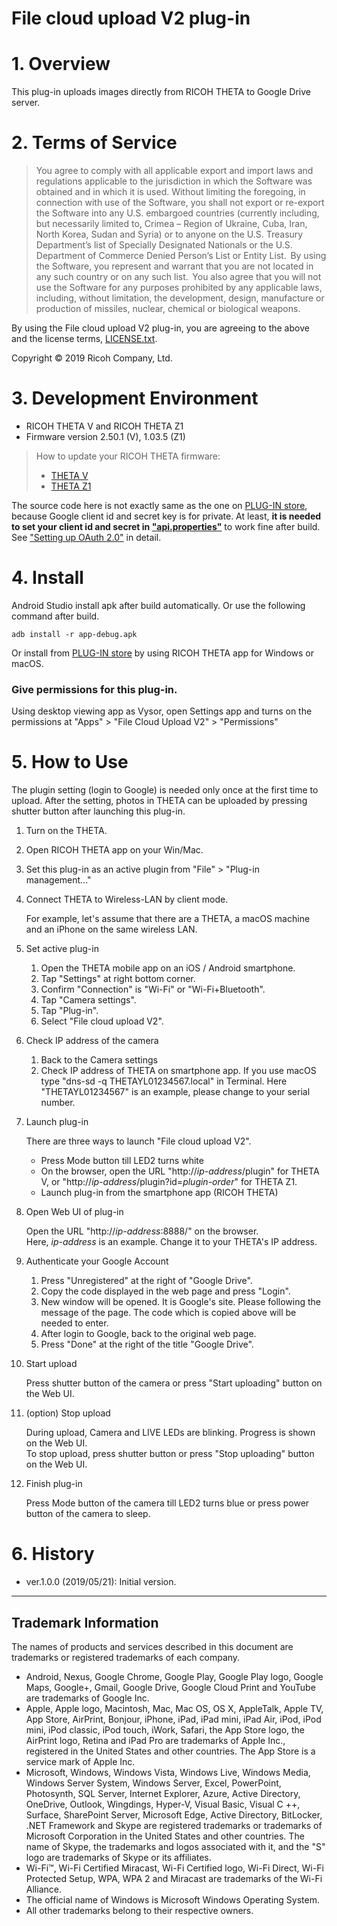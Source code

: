 # File cloud upload V2 plug-in

# 1. Overview
This plug-in uploads images directly from RICOH THETA to Google Drive server.

# 2. Terms of Service

> You agree to comply with all applicable export and import laws and regulations applicable to the jurisdiction in which the Software was obtained and in which it is used. Without limiting the foregoing, in connection with use of the Software, you shall not export or re-export the Software into any U.S. embargoed countries (currently including, but necessarily limited to, Crimea – Region of Ukraine, Cuba, Iran, North Korea, Sudan and Syria) or to anyone on the U.S. Treasury Department’s list of Specially Designated Nationals or the U.S. Department of Commerce Denied Person’s List or Entity List.  By using the Software, you represent and warrant that you are not located in any such country or on any such list.  You also agree that you will not use the Software for any purposes prohibited by any applicable laws, including, without limitation, the development, design, manufacture or production of missiles, nuclear, chemical or biological weapons.

By using the File cloud upload V2 plug-in, you are agreeing to the above and the license terms, [LICENSE.txt](LICENSE.txt).

Copyright &copy; 2019 Ricoh Company, Ltd.

# 3. Development Environment

* RICOH THETA V and RICOH THETA Z1
* Firmware version 2.50.1 (V), 1.03.5 (Z1)

> How to update your RICOH THETA firmware:
> * [THETA V](https://support.theta360.com/en/manual/v/content/update/update_01.html)
> * [THETA Z1](https://support.theta360.com/en/manual/z1/content/update/update_01.html)


The source code here is not exactly same as the one on [PLUG-IN store](https://pluginstore.theta360.com/plugins/com.theta360.clouduploadv2/), because Google client id and secret key is for private.
At least, **it is needed to set your client id and secret in ["api.properties"](/app/src/main/assets/api.properties)** to work fine after build.
See ["Setting up OAuth 2.0"](https://support.google.com/cloud/answer/6158849) in detail.

# 4. Install
Android Studio install apk after build automatically. Or use the following command after build.

```
adb install -r app-debug.apk
```

Or install from [PLUG-IN store](https://pluginstore.theta360.com/plugins/com.theta360.clouduploadv2/) by using RICOH THETA app for Windows or macOS.

### Give permissions for this plug-in.

Using desktop viewing app as Vysor, open Settings app and turns on the permissions at "Apps" > "File Cloud Upload V2" > "Permissions"

# 5. How to Use
The plugin setting (login to Google) is needed only once at the first time to upload.
After the setting, photos in THETA can be uploaded by pressing shutter button after launching this plug-in.


1. Turn on the THETA.
2. Open RICOH THETA app on your Win/Mac.
3. Set this plug-in as an active plugin from "File" > "Plug-in management..."
4. Connect THETA to Wireless-LAN by client mode.

   For example, let's assume that there are a THETA, a macOS machine and an iPhone on the same wireless LAN.

5. Set active plug-in
   1. Open the THETA mobile app on an iOS / Android smartphone.
   2. Tap "Settings" at right bottom corner.
   3. Confirm "Connection" is "Wi-Fi" or "Wi-Fi+Bluetooth".
   4. Tap "Camera settings".
   5. Tap "Plug-in".
   6. Select "File cloud upload V2".

6. Check IP address of the camera
   1. Back to the Camera settings
   2. Check IP address of THETA on smartphone app. 
   If you use macOS type "dns-sd -q THETAYL01234567.local" in Terminal. Here "THETAYL01234567" is an example, please change to your serial number.
   
7. Launch plug-in
   
   There are three ways to launch "File cloud upload V2".
   * Press Mode button till LED2 turns white  
   * On the browser, open the URL "http://*ip-address*/plugin" for THETA V, or  "http://*ip-address*/plugin?id=*plugin-order*" for THETA Z1.  
   * Launch plug-in from the smartphone app (RICOH THETA)

8. Open Web UI of plug-in

    Open the URL "http://*ip-address*:8888/" on the browser.  
    Here, *ip-address* is an example. Change it to your THETA's IP address.  

9. Authenticate your Google Account

   1. Press "Unregistered" at the right of "Google Drive".
   1. Copy the code displayed in the web page and press "Login".
   1. New window will be opened. It is Google's site. Please following the message of the page. The code which is copied above will be needed to enter.
   1. After login to Google, back to the original web page.
   1. Press "Done" at the right of the title "Google Drive".
   
10. Start upload
   
    Press shutter button of the camera
     or
    press "Start uploading" button on the Web UI.

11. (option) Stop upload

    During upload, Camera and LIVE LEDs are blinking. Progress is shown on the Web UI.  
    To stop upload,
    press shutter button
     or
     press "Stop uploading" button on the Web UI.
	 
12. Finish plug-in
	 
    Press Mode button of the camera till LED2 turns blue
     or
    press power button of the camera to sleep.

# 6. History
* ver.1.0.0 (2019/05/21): Initial version.

---

## Trademark Information

The names of products and services described in this document are trademarks or registered trademarks of each company.

* Android, Nexus, Google Chrome, Google Play, Google Play logo, Google Maps, Google+, Gmail, Google Drive, Google Cloud Print and YouTube are trademarks of Google Inc.
* Apple, Apple logo, Macintosh, Mac, Mac OS, OS X, AppleTalk, Apple TV, App Store, AirPrint, Bonjour, iPhone, iPad, iPad mini, iPad Air, iPod, iPod mini, iPod classic, iPod touch, iWork, Safari, the App Store logo, the AirPrint logo, Retina and iPad Pro are trademarks of Apple Inc., registered in the United States and other countries. The App Store is a service mark of Apple Inc.
* Microsoft, Windows, Windows Vista, Windows Live, Windows Media, Windows Server System, Windows Server, Excel, PowerPoint, Photosynth, SQL Server, Internet Explorer, Azure, Active Directory, OneDrive, Outlook, Wingdings, Hyper-V, Visual Basic, Visual C ++, Surface, SharePoint Server, Microsoft Edge, Active Directory, BitLocker, .NET Framework and Skype are registered trademarks or trademarks of Microsoft Corporation in the United States and other countries. The name of Skype, the trademarks and logos associated with it, and the "S" logo are trademarks of Skype or its affiliates.
* Wi-Fi™, Wi-Fi Certified Miracast, Wi-Fi Certified logo, Wi-Fi Direct, Wi-Fi Protected Setup, WPA, WPA 2 and Miracast are trademarks of the Wi-Fi Alliance.
* The official name of Windows is Microsoft Windows Operating System.
* All other trademarks belong to their respective owners.

